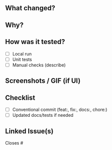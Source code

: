 ## What changed?
<!-- Short summary -->

## Why?
<!-- Link user story / requirement and explain value -->

## How was it tested?
- [ ] Local run
- [ ] Unit tests
- [ ] Manual checks (describe)

## Screenshots / GIF (if UI)

## Checklist
- [ ] Conventional commit (feat:, fix:, docs:, chore:)
- [ ] Updated docs/tests if needed

## Linked Issue(s)
Closes #
